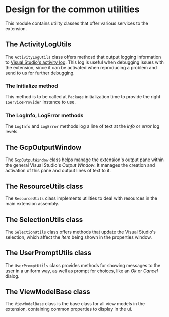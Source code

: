 # Design for the common utilities
This module contains utility classes that offer various services to the extension.

## The ActivityLogUtils
The `ActivityLogUtils` class offers methosd that output logging information to [Visual Studio's activity log](https://msdn.microsoft.com/en-gb/library/bb166359.aspx). This log is useful when debugging issues with the extension, since it can be activated when reproducing a problem and send to us for further debugging.

### The Initialize method
This method is to be called at `Package` initialization time to provide the right `IServiceProvider` instance to use.

### The LogInfo, LogError methods
The `LogInfo` and `LogError` methods log a line of text at the _info_ or _error_ log levels.

## The GcpOutputWindow
The `GcpOutputWindow` class helps manage the extension's output pane within the general Visual Studio's _Output Window_. It manages the creation and activation of this pane and output lines of text to it.

## The ResourceUtils class
The `ResourceUtils` class implements utilities to deal with resources in the main extension assembly.

## The SelectionUtils class
The `SelectionUtils` class offers methods that update the Visual Studio's selection, which affect the _item_ being shown in the properties window.

## The UserPromptUtils class
The `UserPromptUtils` class provides methods for showing messages to the user in a uniform way, as well as prompt for choices, like an _Ok_ or _Cancel_ dialog.

## The ViewModelBase class
The `ViewModelBase` class is the base class for all view models in the extension, containing common properties to display in the ui.



